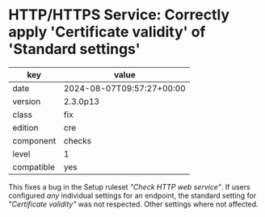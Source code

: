 [//]: # (werk v2)
# HTTP/HTTPS Service: Correctly apply 'Certificate validity' of 'Standard settings'

key        | value
---------- | ---
date       | 2024-08-07T09:57:27+00:00
version    | 2.3.0p13
class      | fix
edition    | cre
component  | checks
level      | 1
compatible | yes

This fixes a bug in the Setup ruleset _"Check HTTP web service"_.
If users configured *any* individual settings for an endpoint,
the standard setting for _"Certificate validity"_ was not respected.
Other settings where not affected.

